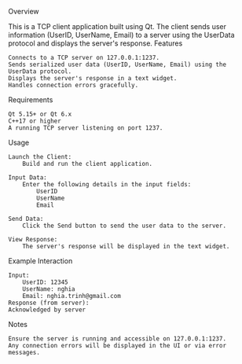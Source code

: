 Overview

This is a TCP client application built using Qt. The client sends user information (UserID, UserName, Email) to a server using the UserData protocol and displays the server's response.
Features

    Connects to a TCP server on 127.0.0.1:1237.
    Sends serialized user data (UserID, UserName, Email) using the UserData protocol.
    Displays the server's response in a text widget.
    Handles connection errors gracefully.

Requirements

    Qt 5.15+ or Qt 6.x
    C++17 or higher
    A running TCP server listening on port 1237.

Usage

    Launch the Client:
        Build and run the client application.

    Input Data:
        Enter the following details in the input fields:
            UserID
            UserName
            Email

    Send Data:
        Click the Send button to send the user data to the server.

    View Response:
        The server's response will be displayed in the text widget.

Example Interaction

    Input:
        UserID: 12345
        UserName: nghia
        Email: nghia.trinh@gmail.com
    Response (from server):
    Acknowledged by server

Notes

    Ensure the server is running and accessible on 127.0.0.1:1237.
    Any connection errors will be displayed in the UI or via error messages.
